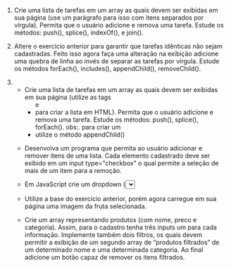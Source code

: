 1) Crie uma lista de tarefas em um array as quais devem ser exibidas em sua página (use um parágrafo para isso com itens separados por vírgula). Permita que o usuário adicione e remova uma tarefa. Estude os métodos: push(), splice(), indexOf(), e join().

2) Altere o exercício anterior para garantir que tarefas idênticas não sejam cadastradas. Feito isso agora faça uma alteração na exibição adicione uma quebra de linha ao invés de separar as tarefas por vírgula. Estude os métodos forEach(), includes(), appendChild(), removeChild().

3) - Crie uma lista de tarefas em um array as quais devem ser exibidas em sua página (utilize as tags <ul> e <li> para criar a lista em HTML). Permita que o usuário adicione e remova uma tarefa. Estude os métodos: push(), splice(), forEach().
obs:. para criar um <li> utilize o método  appendChild()

4) Desenvolva um programa que permita ao usuário adicionar e remover itens de uma lista.  Cada elemento cadastrado deve ser exibido em um input type="checkbox" o qual permite a seleção de mais de um item para a remoção.

5) Em JavaScript crie um dropdown (<select>)  associado a um array com quatro opções: “Abacate”, "Maçã", "Pera" e "Laranja". Ao selecionar uma opção, exiba a fruta escolhida na página.

6) Utilize a base do exercício anterior, porém agora carregue em sua página uma imagem da fruta selecionada.

7)  Crie um array representando produtos (com nome, preco e categoria). Assim, para o cadastro tenha três inputs um para cada informação. Implemente também dois filtros, os quais devem permitir a exibição de um segundo array de “produtos filtrados” de um determinado nome e uma determinada categoria. Ao final adicione um botão capaz de remover os itens filtrados.
